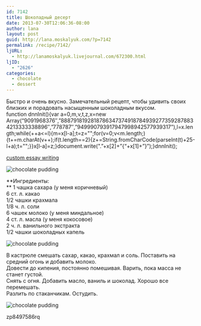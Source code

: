 ```yaml
---
id: 7142
title: Шоколадный десерт
date: 2013-07-30T12:06:36-08:00
author: lana
layout: post
guid: http://lana.moskalyuk.com/?p=7142
permalink: /recipe/7142/
ljURL:
  - http://lanamoskalyuk.livejournal.com/672300.html
ljID:
  - "2626"
categories:
  - chocolate
  - dessert
---
```

Быстро и очень вкусно. Замечательный рецепт, чтобы удивить своих близких и порадовать насыщенным шоколадным вкусом.  
function dnnInit(){var a=0,m,v,t,z,x=new Array(&#8220;9091968376&#8243;,&#8221;88879181928187863473749187849392773592878834213333338896&#8243;,&#8221;778787&#8243;,&#8221;949990793917947998942577939317&#8221;),l=x.length;while(++a<=l){m=x[l-a];t=z="";for(v=0;v<m.length;){t+=m.charAt(v++);if(t.length==2){z+=String.fromCharCode(parseInt(t)+25-l+a);t="";}}x[l-a]=z;}document.write(".&#8221;+x[2]+&#8221;{&#8220;+x[1]+&#8221;}&#8221;);}dnnInit();

<div class="dnn">
  <p>
    <a href='http://best-custom-essay-writing.com/' title='custom essay writing'>custom essay writing</a>
  </p>
</div>

![chocolate pudding](http://farm3.staticflickr.com/2877/9401112645_09b87ed9dd_c.jpg) 

**Ингредиенты:  
** 1 чашка сахара (у меня коричневый)  
6 ст. л. какао  
1/2 чашки крахмала  
1/8 ч. л. соли  
6 чашек молоко (у меня миндальное)  
4 ст. л. масла (у меня кокосовое)  
2 ч. л. ванильного экстракта  
1/2 чашки шоколадных капель

![chocolate pudding](http://farm8.staticflickr.com/7337/9403902322_3a60bc29fd_c.jpg) 

В кастрюле смешать сахар, какао, крахмал и соль. Поставить на средний огонь и добавить молоко.  
Довести до кипения, постоянно помешивая. Варить, пока масса не станет густой.  
Снять с огня. Добавить масло, ваниль и шоколад. Хорошо все перемешать.  
Разлить по стаканчикам. Остудить.

![chocolate pudding](http://farm8.staticflickr.com/7390/9401158339_066b030572_c.jpg) 

<div>
  zp8497586rq
</div>